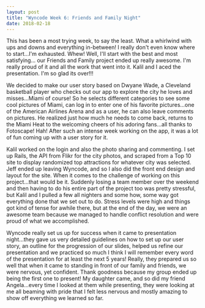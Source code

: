 ```yaml
---
layout: post
title: "Wyncode Week 6: Friends and Family Night"
date: 2018-02-18
---
```


This has been a most trying week, to say the least.  What a whirlwind with ups and downs and everything in-between!  I really don't even know where to start...I'm exhausted. Whew!  Well, I'll start with the best and most satisfying... our Friends and Family project ended up really awesome. I'm really proud of it and all the work that went into it. Kalil and I aced the presentation.  I'm so glad its over!!!

We decided to make our user story based on Dwyane Wade, a Cleveland basketball player who checks out our app to explore the city he loves and misses...Miami of course!  So he selects different categories to see some cool pictures of Miami, can log in to enter one of his favorite pictures...one of the American Airlines Arena and as a user, he can also leave comments on pictures. He realized just how much he needs to come back, returns to the Miami Heat to the welcoming cheers of his adoring fans...all thanks to Fotoscape!  Hah! After such an intense week working on the app, it was a lot of fun coming up with a user story for it.

Kalil worked on the login and also the photo sharing and commenting.  I set up Rails, the API from Flikr for the city photos, and scraped from a Top 10 site to display randomized top attractions for whatever city was selected.  Jeff ended up leaving Wyncode, and so I also did the front end design and layout for the site.  When it comes to the challenge of working on this project...that would be it. Suddenly losing a team member over the weekend and then having to do his entire part of the project too was pretty stressful, but Kalil and I pulled a few all nighters and some how, some way got everything done that we set out to do.  Stress levels were high and things got kind of tense for awhile there, but at the end of the day, we were an awesome team because we managed to handle conflict resolution and were proud of what we accomplished.  

Wyncode really set us up for success when it came to presentation night...they gave us very detailed guidelines on how to set up our user story, an outline for the progression of our slides, helped us refine our presentation and we practiced so much I think I will remember every word of the presentation for at least the next 5 years! Really, they prepared us so well that when it came to standing in front of our family and friends, we were nervous, yet confident.  Thank goodness because my group ended up being the first one to present!  My daughter came, and so did my friend Angela...every time I looked at them while presenting, they were looking at me all beaming with pride that I felt less nervous and mostly amazing to show off everything we learned so far.